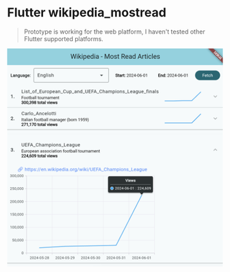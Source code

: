 # Flutter wikipedia_mostread

> Prototype is working for the web platform, I haven't tested other Flutter supported platforms.

![Screenshot](./assets/screenshot-1.png)
